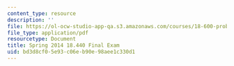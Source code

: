 ```yaml
---
content_type: resource
description: ''
file: https://ol-ocw-studio-app-qa.s3.amazonaws.com/courses/18-600-probability-and-random-variables-fall-2019/bd3d8cf05e93c06eb90e98aee1c330d1_MIT18_600F19_final_2014.pdf
file_type: application/pdf
resourcetype: Document
title: Spring 2014 18.440 Final Exam
uid: bd3d8cf0-5e93-c06e-b90e-98aee1c330d1
---
```

